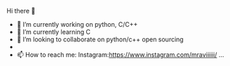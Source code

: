  Hi there 👋

- 🔭 I’m currently working on python, C/C++
- 🌱 I’m currently learning C
- 👯 I’m looking to collaborate on python/c++ open sourcing 
- 
- 📫 How to reach me: Instagram:https://www.instagram.com/mraviiiiii/ ...

